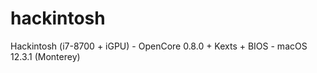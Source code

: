 # hackintosh
Hackintosh (i7-8700 + iGPU) - OpenCore 0.8.0 + Kexts + BIOS - macOS 12.3.1 (Monterey) 
